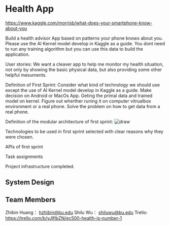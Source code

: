 # Health App



https://www.kaggle.com/morrisb/what-does-your-smartphone-know-about-you


Build a health advisor App based on patterns your phone knows about you.  Please use the AI Kernel model develop in Kaggle as a guide.  You dont need to run any training algorithm but you can use this data to build the application.



User stories: 
We want a cleaver app to help me monitor my health situation, not only by showing the basic physical data, but also providing some other helpful mesuments.


Definition of First Sprint: 
Consider what kind of technology we should use except the use of AI Kernel model develop in Kaggle as a guide. Make decision on Android or MacOs App. Geting the primal data and trained model on kernel. Figure out wherther runing it on computer vitrualbox environment or a real phone. Solve the problem on how to get data from a real phone.

Definition of the modular architecture of first sprint:
![draw](https://user-images.githubusercontent.com/43126280/54558538-64677500-4994-11e9-80a4-03c2d716ee34.jpeg)


Technologies to be used in first sprint selected with clear reasons why they were chosen.

APIs of first sprint

Task assignments

Project infrastructure completed.
## System Design

## Team  Members
Zhibin Huang： hzhibin@bu.edu
Shilu Wu： shiluwu@bu.edu
Trello: https://trello.com/b/yJlflbZN/ec500-health-is-number-1
